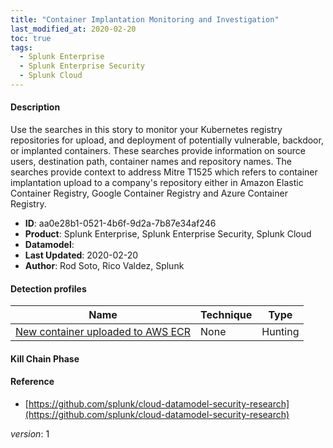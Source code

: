 ```yaml
---
title: "Container Implantation Monitoring and Investigation"
last_modified_at: 2020-02-20
toc: true
tags:
  - Splunk Enterprise
  - Splunk Enterprise Security
  - Splunk Cloud
---
```


#### Description

Use the searches in this story to monitor your Kubernetes registry repositories for upload, and deployment of potentially vulnerable, backdoor, or implanted containers. These searches provide information on source users, destination path, container names and repository names. The searches provide context to address Mitre T1525 which refers to container implantation upload to a company's repository either in Amazon Elastic Container Registry, Google Container Registry and Azure Container Registry.

- **ID**: aa0e28b1-0521-4b6f-9d2a-7b87e34af246
- **Product**: Splunk Enterprise, Splunk Enterprise Security, Splunk Cloud
- **Datamodel**: 
- **Last Updated**: 2020-02-20
- **Author**: Rod Soto, Rico Valdez, Splunk

#### Detection profiles

| Name        | Technique   | Type         |
| ----------- | ----------- |--------------|
| [New container uploaded to AWS ECR](/cloud/new_container_uploaded_to_aws_ecr/) | None | Hunting |

#### Kill Chain Phase



#### Reference

* [https://github.com/splunk/cloud-datamodel-security-research](https://github.com/splunk/cloud-datamodel-security-research)



_version_: 1